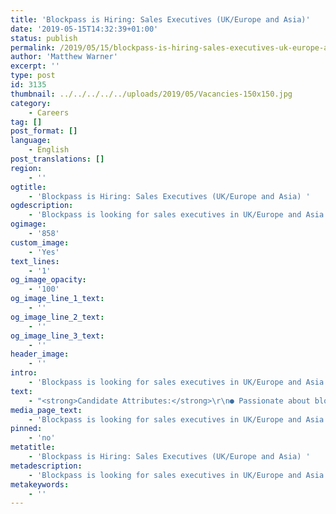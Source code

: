 ```yaml
---
title: 'Blockpass is Hiring: Sales Executives (UK/Europe and Asia)'
date: '2019-05-15T14:32:39+01:00'
status: publish
permalink: /2019/05/15/blockpass-is-hiring-sales-executives-uk-europe-and-asia
author: 'Matthew Warner'
excerpt: ''
type: post
id: 3135
thumbnail: ../../../../../uploads/2019/05/Vacancies-150x150.jpg
category:
    - Careers
tag: []
post_format: []
language:
    - English
post_translations: []
region:
    - ''
ogtitle:
    - 'Blockpass is Hiring: Sales Executives (UK/Europe and Asia) '
ogdescription:
    - 'Blockpass is looking for sales executives in UK/Europe and Asia to directly support the sales and business development strategy in these areas. These important positions will help expand the sales process for Blockpass (BP) as a blockchain regtech and KYC-as-a-service provider, as we continue to grow from a start-up into a revenue generating business. '
ogimage:
    - '858'
custom_image:
    - 'Yes'
text_lines:
    - '1'
og_image_opacity:
    - '100'
og_image_line_1_text:
    - ''
og_image_line_2_text:
    - ''
og_image_line_3_text:
    - ''
header_image:
    - ''
intro:
    - 'Blockpass is looking for sales executives in UK/Europe and Asia to directly support the sales and business development strategy in these areas. These important positions will help expand the sales process for Blockpass (BP) as a blockchain regtech and KYC-as-a-service provider, as we continue to grow from a start-up into a revenue generating business. '
text:
    - "<strong>Candidate Attributes:</strong>\r\n● Passionate about blockchain and frontier technologies.\r\n● Passionate about being part of, and growing, a start-up in an exciting new industry.\r\n● A team player who can meet deadlines and has the ability to carry responsibility when required.\r\n● An effective and enthusiastic communicator within the company and externally, able to confidently develop relationships with new customers and existing clients.\r\n\r\n<strong>Personal Responsibilities:</strong>\r\n● To provide technical demonstrations of BP products to potential clients.\r\n● To actively promote sales activity in line with BP sales strategy.\r\n● Assist with on-boarding and management of clients.\r\n● Assist with events and presentations undertaken by BP in UK/Europe.\r\n● Assist with sourcing and engaging new leads.\r\n● Join weekly, monthly &amp; quarterly meetings with BP team and board.\r\n● Assist in maintaining sales pipeline.\r\n● Report directly to Blockpass CMO, Hans Lombardo.\r\n\r\n<strong>Requirements:</strong>\r\n● Ability to represent the company and act in a confident manner.\r\n● Sales experience is essential, preferably in the fields of technology, computer science or engineering.\r\n● Excellent client-facing and internal communication skills.\r\n● Excellent written and verbal communication skills.\r\n● Solid organisational skills, including attention to detail and multi-tasking skills.\r\n● Deal competently with time scales with ability to prioritise workload.\r\n\r\n<strong>Contract Terms:</strong>\r\nContract: 1 Year\r\nHours: 160 hours/month\r\nLocation: London or Hong Kong\r\nRate: TBD\r\nStart date: Immediate start\r\nReports to: CMO, Hans Lombardo\r\n\r\n<b>How To Apply:\_</b>If this sounds like the job for you, please contact Hans Lombardo, hans.lombardo@blockpass.org, with a CV and cover letter."
media_page_text:
    - 'Blockpass is looking for sales executives in UK/Europe and Asia to directly support the sales and business development strategy in these areas. These important positions will help expand the sales process for Blockpass (BP) as a blockchain regtech and KYC-as-a-service provider, as we continue to grow from a start-up into a revenue generating business. '
pinned:
    - 'no'
metatitle:
    - 'Blockpass is Hiring: Sales Executives (UK/Europe and Asia) '
metadescription:
    - 'Blockpass is looking for sales executives in UK/Europe and Asia to directly support the sales and business development strategy in these areas. These important positions will help expand the sales process for Blockpass (BP) as a blockchain regtech and KYC-as-a-service provider, as we continue to grow from a start-up into a revenue generating business. '
metakeywords:
    - ''
---
```

<!DOCTYPE html PUBLIC "-//W3C//DTD HTML 4.0 Transitional//EN" "http://www.w3.org/TR/REC-html40/loose.dtd">
<?xml encoding="UTF-8">
